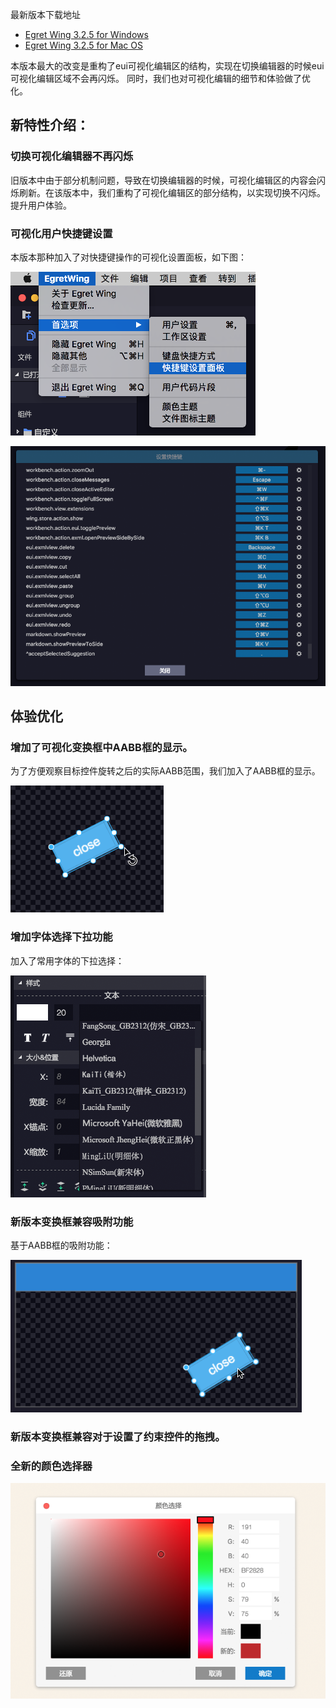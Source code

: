 最新版本下载地址

- [Egret Wing 3.2.5 for Windows](http://tool.egret-labs.org/EgretWing/electron/EgretWing-v3.2.5.exe?d=0707)
- [Egret Wing 3.2.5 for Mac OS](http://tool.egret-labs.org/EgretWing/electron/EgretWing-v3.2.5.dmg?d=0707)

本版本最大的改变是重构了eui可视化编辑区的结构，实现在切换编辑器的时候eui可视化编辑区域不会再闪烁。
同时，我们也对可视化编辑的细节和体验做了优化。

## 新特性介绍：

### 切换可视化编辑器不再闪烁

旧版本中由于部分机制问题，导致在切换编辑器的时候，可视化编辑区的内容会闪烁刷新。在该版本中，我们重构了可视化编辑区的部分结构，以实现切换不闪烁。提升用户体验。

### 可视化用户快捷键设置

本版本那种加入了对快捷键操作的可视化设置面板，如下图：

![](2.png)

![](1.png)

## 体验优化

### 增加了可视化变换框中AABB框的显示。

为了方便观察目标控件旋转之后的实际AABB范围，我们加入了AABB框的显示。

![](3.gif)

### 增加字体选择下拉功能

加入了常用字体的下拉选择：

![](4.png)

### 新版本变换框兼容吸附功能

基于AABB框的吸附功能：

![](5.gif)

### 新版本变换框兼容对于设置了约束控件的拖拽。

### 全新的颜色选择器

![](6.png)
